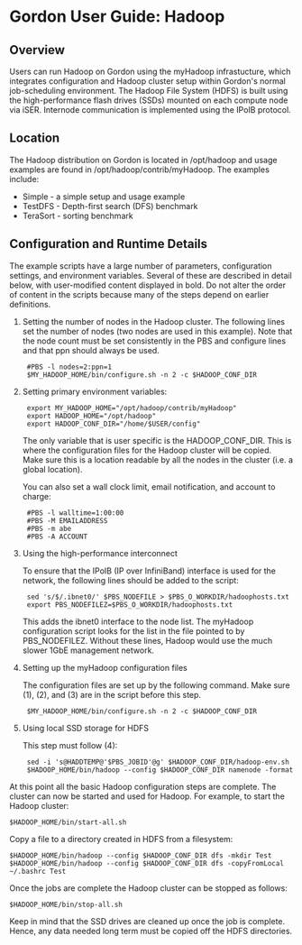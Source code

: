 Gordon User Guide: Hadoop
=========================
Overview
--------
Users can run Hadoop on Gordon using the myHadoop infrastucture, which integrates configuration and Hadoop cluster setup within Gordon's normal job-scheduling environment. The Hadoop File System (HDFS) is built using the high-performance flash drives (SSDs) mounted on each compute node via iSER. Internode communication is implemented using the IPoIB protocol.

Location
--------
The Hadoop distribution on Gordon is located in /opt/hadoop and usage examples are found in /opt/hadoop/contrib/myHadoop. The examples include:

* Simple - a simple setup and usage example
* TestDFS - Depth-first search (DFS) benchmark
* TeraSort - sorting benchmark

Configuration and Runtime Details
---------------------------------
The example scripts have a large number of parameters, configuration settings, and environment variables. Several of these are described in detail below, with user-modified content displayed in bold. Do not alter the order of content in the scripts because many of the steps depend on earlier definitions.

1. Setting the number of nodes in the Hadoop cluster.
    The following lines set the number of nodes (two nodes are used in this example). Note that the node count must be set consistently in the PBS and configure lines and that ppn should always be used.

        #PBS -l nodes=2:ppn=1
        $MY_HADOOP_HOME/bin/configure.sh -n 2 -c $HADOOP_CONF_DIR

2. Setting primary environment variables:

        export MY_HADOOP_HOME="/opt/hadoop/contrib/myHadoop"
        export HADOOP_HOME="/opt/hadoop"
        export HADOOP_CONF_DIR="/home/$USER/config"

    The only variable that is user specific is the HADOOP_CONF_DIR. This is where the configuration files for the Hadoop cluster will be copied. Make sure this is a location readable by all the nodes in the cluster (i.e. a global location).

    You can also set a wall clock limit, email notification, and account to charge:

        #PBS -l walltime=1:00:00
        #PBS -M EMAILADDRESS
        #PBS -m abe
        #PBS -A ACCOUNT

3. Using the high-performance interconnect

    To ensure that the IPoIB (IP over InfiniBand) interface is used for the network, the following lines should be added to the script:

        sed 's/$/.ibnet0/' $PBS_NODEFILE > $PBS_O_WORKDIR/hadoophosts.txt
        export PBS_NODEFILEZ=$PBS_O_WORKDIR/hadoophosts.txt

    This adds the ibnet0 interface to the node list. The myHadoop configuration script looks for the list in the file pointed to by PBS_NODEFILEZ. Without these lines, Hadoop would use the much slower 1GbE management network.

4. Setting up the myHadoop configuration files

    The configuration files are set up by the following command. Make sure (1), (2), and (3) are in the script before this step.

        $MY_HADOOP_HOME/bin/configure.sh -n 2 -c $HADOOP_CONF_DIR

5. Using local SSD storage for HDFS

    This step must follow (4):

        sed -i 's@HADDTEMP@'$PBS_JOBID'@g' $HADOOP_CONF_DIR/hadoop-env.sh
        $HADOOP_HOME/bin/hadoop --config $HADOOP_CONF_DIR namenode -format

At this point all the basic Hadoop configuration steps are complete. The cluster can now be started and used for Hadoop. For example, to start the Hadoop cluster:

    $HADOOP_HOME/bin/start-all.sh

Copy a file to a directory created in HDFS from a filesystem:

    $HADOOP_HOME/bin/hadoop --config $HADOOP_CONF_DIR dfs -mkdir Test
    $HADOOP_HOME/bin/hadoop --config $HADOOP_CONF_DIR dfs -copyFromLocal ~/.bashrc Test

Once the jobs are complete the Hadoop cluster can be stopped as follows:

    $HADOOP_HOME/bin/stop-all.sh

Keep in mind that the SSD drives are cleaned up once the job is complete. Hence, any data needed long term must be copied off the HDFS directories.
